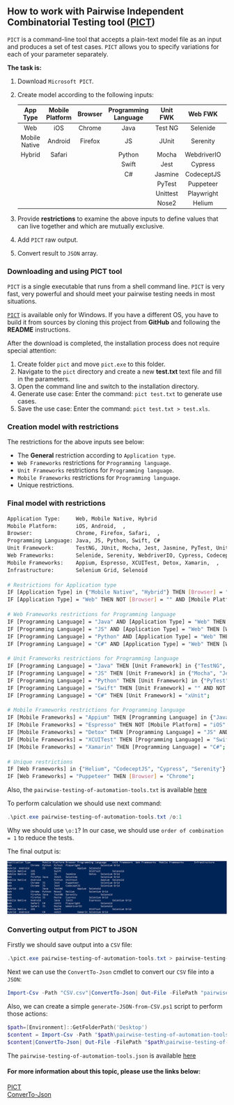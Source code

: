 ## How to work with Pairwise Independent Combinatorial Testing tool ([PICT](https://github.com/Microsoft/pict/blob/main/doc/pict.md))

`PICT` is a command-line tool that accepts a plain-text model file as an input and produces a set of test cases.
`PICT` allows you to specify variations for each of your parameter separately. 

**The task is:** 
1. Download `Microsoft PICT`.
2. Create model according to the following inputs:

   | **App Type** | **Mobile Platform** | **Browser** | **Programming Language** | **Unit FWK** | **Web FWK** | **Mobile FWK** | **Infrastructure** |
   | :---: | :---: | :---: | :---: | :---: | :---: | :---: | :---: |
   | Web | iOS | Chrome | Java | Test NG | Selenide | Appium | Selenium Grid |
   | Mobile Native  | Android  | Firefox | JS | JUnit | Serenity | Expresso | Selenoid |
   | Hybrid | Safari | | Python | Mocha | WebdriverIO | XCUITest | 
   | | | | Swift| Jest | Cypress | Detox |
   | | | | C# | Jasmine | CodeceptJS | Xamarin | 
   | | | | | PyTest | Puppeteer |
   | | | | | Unittest | Playwright | 
   | | | | | Nose2 | Helium | 
  
3. Provide **restrictions** to examine the above inputs to define values that can live together and which are mutually exclusive.
4. Add `PICT` raw output.
5. Convert result to `JSON` array.

### Downloading and using PICT tool

`PICT` is a single executable that runs from a shell command line. 
`PICT` is very fast, very powerful and should meet your pairwise testing needs in most situations.

[`PICT`](https://github.com/Microsoft/pict/blob/main/doc/pict.md) is available only for Windows. 
If you have a different OS, you have to build it from sources by cloning this project from **GitHub** and following the **README** instructions.

After the download is completed, the installation process does not require special attention:
 1. Create folder `pict` and move `pict.exe` to this folder.
 2. Navigate to the `pict` directory and create a new **test.txt** text file and fill in the parameters.
 3. Open the command line and switch to the installation directory.
 4. Generate use case: Enter the command: `pict test.txt` to generate use cases.
 5. Save the use case: Enter the command: `pict test.txt > test.xls`.
 
### Creation model with restrictions

The restrictions for the above inputs see below:

 - The **General** restriction according to `Application type`.
 - `Web Frameworks` restrictions for `Programming language`.
 - `Unit Frameworks` restrictions for `Programming language`.
 - `Mobile Frameworks` restrictions for `Programming language`.
 - Unique restrictions.
 
### Final model with restrictions

```bash
Application Type:     Web, Mobile Native, Hybrid
Mobile Platform:      iOS, Android,  , 
Browser:              Chrome, Firefox, Safari,  ,
Programming Language: Java, JS, Python, Swift, C#
Unit Framework:       TestNG, JUnit, Mocha, Jest, Jasmine, PyTest, Unittest, Nose2, xUnit,  , 
Web Frameworks:       Selenide, Serenity, WebdriverIO, Cypress, CodeceptJS, Puppeteer, Playwright, Helium,  ,
Mobile Frameworks:    Appium, Espresso, XCUITest, Detox, Xamarin,  , 
Infrastructure:       Selenium Grid, Selenoid

# Restrictions for Application type
IF [Application Type] in {"Mobile Native", "Hybrid"} THEN [Browser] = "" AND [Web Frameworks] = "" AND NOT [Mobile Frameworks] = "" AND NOT [Mobile Platform] = "";
IF [Application Type] = "Web" THEN NOT [Browser] = "" AND [Mobile Platform] = "" AND [Mobile Frameworks] = "" AND NOT [Web Frameworks] = "";

# Web Frameworks restrictions for Programming language
IF [Programming Language] = "Java" AND [Application Type] = "Web" THEN [Web Frameworks] in {"Playwright", "Selenide", "Serenity"};
IF [Programming Language] = "JS" AND [Application Type] = "Web" THEN [Web Frameworks] in {"WebdriverIO", "Cypress", "CodeceptJS", "Puppeteer", "Playwright"};
IF [Programming Language] = "Python" AND [Application Type] = "Web" THEN [Web Frameworks] in {"Playwright", "Helium"};
IF [Programming Language] = "C#" AND [Application Type] = "Web" THEN [Web Frameworks] = "Playwright";

# Unit Frameworks restrictions for Programming language
IF [Programming Language] = "Java" THEN [Unit Framework] in {"TestNG", "JUnit"};
IF [Programming Language] = "JS" THEN [Unit Framework] in {"Mocha", "Jest", "Jasmine"};
IF [Programming Language] = "Python" THEN [Unit Framework] in {"PyTest", "Nose2", "Unittest"};
IF [Programming Language] = "Swift" THEN [Unit Framework] = "" AND NOT [Application Type] = "Web";
IF [Programming Language] = "C#" THEN [Unit Framework] = "xUnit";

# Mobile Frameworks restrictions for Programming language
IF [Mobile Frameworks] = "Appium" THEN [Programming Language] in {"Java", "JS", "Python", "C#"};
IF [Mobile Frameworks] = "Espresso" THEN NOT [Mobile Platform] = "iOS" AND [Programming Language] = "Java";
IF [Mobile Frameworks] = "Detox" THEN [Programming Language] = "JS" AND NOT [Unit Framework] = "Mocha" AND [Application Type] = "Mobile Native";
IF [Mobile Frameworks] = "XCUITest" THEN [Programming Language] = "Swift" AND [Mobile Platform] = "iOS" AND NOT [Application Type] = "Hybrid";
IF [Mobile Frameworks] = "Xamarin" THEN [Programming Language] = "C#";

# Unique restrictions
IF [Web Frameworks] in {"Helium", "CodeceptJS", "Cypress", "Serenity"} THEN NOT [Browser] = "Safari";
IF [Web Frameworks] = "Puppeteer" THEN [Browser] = "Chrome";
```
 
Also, the `pairwise-testing-of-automation-tools.txt` is available [here](https://github.com/mkgerasimenko/TIL/blob/main/pict/pairwise-testing-of-automation-tools.txt)

To perform calculation we should use next command:

```powershell
.\pict.exe pairwise-testing-of-automation-tools.txt /o:1
```
Why we should use `\o:1`? In our case, we should use `order of combination = 1` to reduce the tests.

The final output is:

![PICT output](https://github.com/mkgerasimenko/TIL/blob/main/pict/PICT-output.png)

### Converting output from PICT to JSON

Firstly we should save output into a `CSV` file: 

```powershell
.\pict.exe pairwise-testing-of-automation-tools.txt > pairwise-testing-of-automation-tools.csv /o:1
```

Next we can use the `ConvertTo-Json` cmdlet to convert our `CSV` file into a `JSON`:

```powershell
Import-Csv -Path "CSV.csv"|ConvertTo-Json| Out-File -FilePath "pairwise-testing-of-automation-tools.json"
```

Also, we can create a simple `generate-JSON-from-CSV.ps1` script to perform those actions:

```powershell
$path=[Environment]::GetFolderPath('Desktop')
$content = Import-Csv -Path "$path\pairwise-testing-of-automation-tools.csv"
$content|ConvertTo-Json| Out-File -FilePath "$path\pairwise-testing-of-automation-tools.json"
```

The `pairwise-testing-of-automation-tools.json` is available [here](https://github.com/mkgerasimenko/TIL/blob/main/pict/pairwise-testing-of-automation-tools.json)

#### For more information about this topic, please use the links below: 
 
[PICT](https://github.com/microsoft/pict) \
[ConverTo-Json](https://docs.microsoft.com/en-us/powershell/module/microsoft.powershell.utility/convertto-json?view=powershell-7.1)  
 